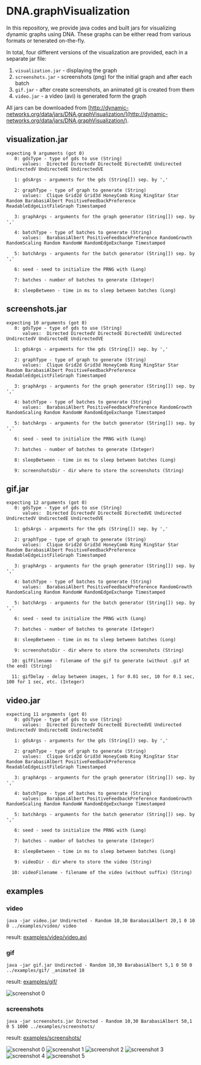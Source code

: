 # DNA.graphVisualization

In this repository, we provide java codes and built jars for visualizing dynamic graphs using DNA.
These graphs can be either read from various formats or tenerated on-the-fly.

In total, four different versions of the visualization are provided, each in a separate jar file:

1. `visualization.jar` - displaying the graph
2. `screenshots.jar` - screenshots (png) for the initial graph and after each batch
3. `gif.jar` - after create screenshots, an animated git is created from them
4. `video.jar` - a video (avi) is generated form the graph

All jars can be downloaded from [http://dynamic-networks.org/data/jars/DNA.graphVisualization/](http://dynamic-networks.org/data/jars/DNA.graphVisualization/).



## visualization.jar

	expecting 9 arguments (got 0)
	   0: gdsType - type of gds to use (String)
	      values:  Directed DirectedV DirectedE DirectedVE Undirected UndirectedV UndirectedE UndirectedVE
	
	   1: gdsArgs - arguments for the gds (String[]) sep. by ','
	
	   2: graphType - type of graph to generate (String)
	      values:  Clique Grid2d Grid3d HoneyComb Ring RingStar Star Random BarabasiAlbert PositiveFeedbackPreference ReadableEdgeListFileGraph Timestamped
	
	   3: graphArgs - arguments for the graph generator (String[]) sep. by ','
	
	   4: batchType - type of batches to generate (String)
	      values:  BarabasiAlbert PositiveFeedbackPreference RandomGrowth RandomScaling Random RandomW RandomEdgeExchange Timestamped
	
	   5: batchArgs - arguments for the batch generator (String[]) sep. by ','
	
	   6: seed - seed to initialize the PRNG with (Long)
	
	   7: batches - number of batches to generate (Integer)
	
	   8: sleepBetween - time in ms to sleep between batches (Long)

## screenshots.jar

	expecting 10 arguments (got 0)
	   0: gdsType - type of gds to use (String)
	      values:  Directed DirectedV DirectedE DirectedVE Undirected UndirectedV UndirectedE UndirectedVE
	
	   1: gdsArgs - arguments for the gds (String[]) sep. by ','
	
	   2: graphType - type of graph to generate (String)
	      values:  Clique Grid2d Grid3d HoneyComb Ring RingStar Star Random BarabasiAlbert PositiveFeedbackPreference ReadableEdgeListFileGraph Timestamped
	
	   3: graphArgs - arguments for the graph generator (String[]) sep. by ','
	
	   4: batchType - type of batches to generate (String)
	      values:  BarabasiAlbert PositiveFeedbackPreference RandomGrowth RandomScaling Random RandomW RandomEdgeExchange Timestamped
	
	   5: batchArgs - arguments for the batch generator (String[]) sep. by ','
	
	   6: seed - seed to initialize the PRNG with (Long)
	
	   7: batches - number of batches to generate (Integer)
	
	   8: sleepBetween - time in ms to sleep between batches (Long)
	
	   9: screenshotsDir - dir where to store the screenshots (String)

## gif.jar

	expecting 12 arguments (got 0)
	   0: gdsType - type of gds to use (String)
	      values:  Directed DirectedV DirectedE DirectedVE Undirected UndirectedV UndirectedE UndirectedVE
	
	   1: gdsArgs - arguments for the gds (String[]) sep. by ','
	
	   2: graphType - type of graph to generate (String)
	      values:  Clique Grid2d Grid3d HoneyComb Ring RingStar Star Random BarabasiAlbert PositiveFeedbackPreference ReadableEdgeListFileGraph Timestamped
	
	   3: graphArgs - arguments for the graph generator (String[]) sep. by ','
	
	   4: batchType - type of batches to generate (String)
	      values:  BarabasiAlbert PositiveFeedbackPreference RandomGrowth RandomScaling Random RandomW RandomEdgeExchange Timestamped
	
	   5: batchArgs - arguments for the batch generator (String[]) sep. by ','
	
	   6: seed - seed to initialize the PRNG with (Long)
	
	   7: batches - number of batches to generate (Integer)
	
	   8: sleepBetween - time in ms to sleep between batches (Long)
	
	   9: screenshotsDir - dir where to store the screenshots (String)
	
	  10: gifFilename - filename of the gif to generate (without .gif at the end) (String)
	
	  11: gifDelay - delay between images, 1 for 0.01 sec, 10 for 0.1 sec, 100 for 1 sec, etc. (Integer)

## video.jar

	expecting 11 arguments (got 0)
	   0: gdsType - type of gds to use (String)
	      values:  Directed DirectedV DirectedE DirectedVE Undirected UndirectedV UndirectedE UndirectedVE
	
	   1: gdsArgs - arguments for the gds (String[]) sep. by ','
	
	   2: graphType - type of graph to generate (String)
	      values:  Clique Grid2d Grid3d HoneyComb Ring RingStar Star Random BarabasiAlbert PositiveFeedbackPreference ReadableEdgeListFileGraph Timestamped
	
	   3: graphArgs - arguments for the graph generator (String[]) sep. by ','
	
	   4: batchType - type of batches to generate (String)
	      values:  BarabasiAlbert PositiveFeedbackPreference RandomGrowth RandomScaling Random RandomW RandomEdgeExchange Timestamped
	
	   5: batchArgs - arguments for the batch generator (String[]) sep. by ','
	
	   6: seed - seed to initialize the PRNG with (Long)
	
	   7: batches - number of batches to generate (Integer)
	
	   8: sleepBetween - time in ms to sleep between batches (Long)
	
	   9: videoDir - dir where to store the video (String)
	
	  10: videoFilename - filename of the video (without suffix) (String)



## examples





### video

	java -jar video.jar Undirected - Random 10,30 BarabasiAlbert 20,1 0 10 0 ../examples/video/ video

result: [examples/video/video.avi](examples/video/video.avi)


### gif

	java -jar gif.jar Undirected - Random 10,30 BarabasiAlbert 5,1 0 50 0 ../examples/gif/ _animated 10

result: [examples/gif/](examples/gif/)

![screenshot 0](examples/gif/_animated.gif)


### screenshots
	
	java -jar screenshots.jar Directed - Random 10,30 BarabasiAlbert 50,1 0 5 1000 ../examples/screenshots/

result: [examples/screenshots/](examples/screenshots/)

![screenshot 0](examples/screenshots/00000000.png)
![screenshot 1](examples/screenshots/00000001.png)
![screenshot 2](examples/screenshots/00000002.png)
![screenshot 3](examples/screenshots/00000003.png)
![screenshot 4](examples/screenshots/00000004.png)
![screenshot 5](examples/screenshots/00000005.png)
